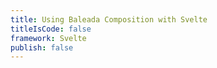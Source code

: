 ```yaml
---
title: Using Baleada Composition with Svelte
titleIsCode: false
framework: Svelte
publish: false
---
```

